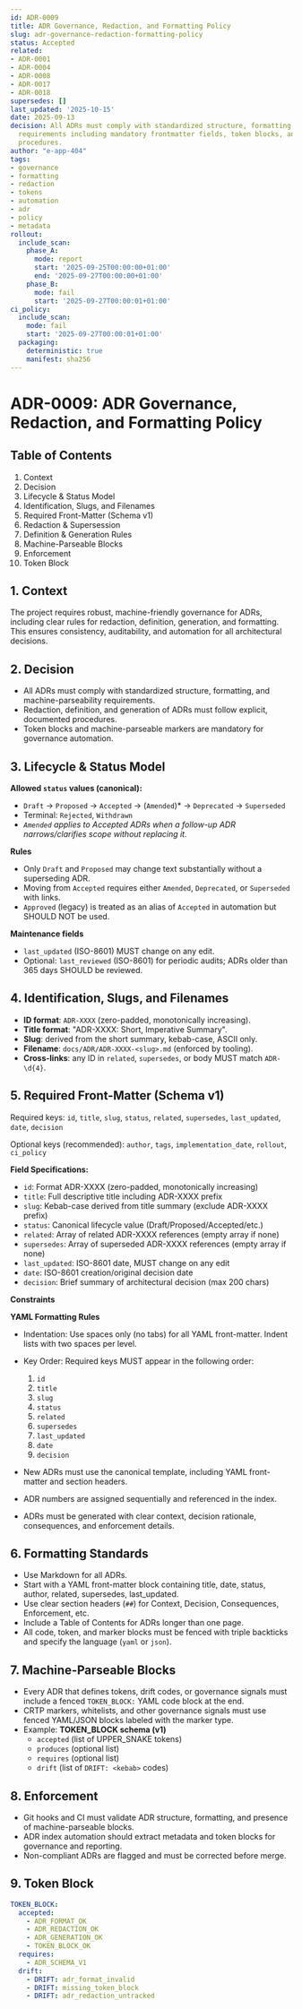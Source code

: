 ```yaml
---
id: ADR-0009
title: ADR Governance, Redaction, and Formatting Policy
slug: adr-governance-redaction-formatting-policy
status: Accepted
related:
- ADR-0001
- ADR-0004
- ADR-0008
- ADR-0017
- ADR-0018
supersedes: []
last_updated: '2025-10-15'
date: 2025-09-13
decision: All ADRs must comply with standardized structure, formatting, and machine-parseability
  requirements including mandatory frontmatter fields, token blocks, and redaction
  procedures.
author: "e-app-404"
tags:
- governance
- formatting
- redaction
- tokens
- automation
- adr
- policy
- metadata
rollout:
  include_scan:
    phase_A:
      mode: report
      start: '2025-09-25T00:00:00+01:00'
      end: '2025-09-27T00:00:00+01:00'
    phase_B:
      mode: fail
      start: '2025-09-27T00:00:01+01:00'
ci_policy:
  include_scan:
    mode: fail
    start: '2025-09-27T00:00:01+01:00'
  packaging:
    deterministic: true
    manifest: sha256
---
```


# ADR-0009: ADR Governance, Redaction, and Formatting Policy

## Table of Contents

1. Context
2. Decision
3. Lifecycle & Status Model
4. Identification, Slugs, and Filenames
5. Required Front-Matter (Schema v1)
6. Redaction & Supersession
7. Definition & Generation Rules
8. Machine-Parseable Blocks
9. Enforcement
10. Token Block

## 1. Context

The project requires robust, machine-friendly governance for ADRs, including clear rules for redaction, definition, generation, and formatting. This ensures consistency, auditability, and automation for all architectural decisions.

## 2. Decision

- All ADRs must comply with standardized structure, formatting, and machine-parseability requirements.
- Redaction, definition, and generation of ADRs must follow explicit, documented procedures.
- Token blocks and machine-parseable markers are mandatory for governance automation.

## 3. Lifecycle & Status Model

**Allowed `status` values (canonical):**

- `Draft` → `Proposed` → `Accepted` → (`Amended`)\* → `Deprecated` → `Superseded`
- Terminal: `Rejected`, `Withdrawn`
- _`Amended` applies to Accepted ADRs when a follow-up ADR narrows/clarifies scope without replacing it._

**Rules**

- Only `Draft` and `Proposed` may change text substantially without a superseding ADR.
- Moving from `Accepted` requires either `Amended`, `Deprecated`, or `Superseded` with links.
- `Approved` (legacy) is treated as an alias of `Accepted` in automation but SHOULD NOT be used.

**Maintenance fields**

- `last_updated` (ISO-8601) MUST change on any edit.
- Optional: `last_reviewed` (ISO-8601) for periodic audits; ADRs older than 365 days SHOULD be reviewed.

## 4. Identification, Slugs, and Filenames

- **ID format**: `ADR-XXXX` (zero-padded, monotonically increasing).
- **Title format**: "ADR-XXXX: Short, Imperative Summary".
- **Slug**: derived from the short summary, kebab-case, ASCII only.
- **Filename**: `docs/ADR/ADR-XXXX-<slug>.md` (enforced by tooling).
- **Cross-links**: any ID in `related`, `supersedes`, or body MUST match `ADR-\d{4}`.

## 5. Required Front-Matter (Schema v1)

Required keys: `id`, `title`, `slug`, `status`, `related`, `supersedes`, `last_updated`, `date`, `decision`

Optional keys (recommended): `author`, `tags`, `implementation_date`, `rollout`, `ci_policy`

**Field Specifications:**

- `id`: Format ADR-XXXX (zero-padded, monotonically increasing)
- `title`: Full descriptive title including ADR-XXXX prefix
- `slug`: Kebab-case derived from title summary (exclude ADR-XXXX prefix)
- `status`: Canonical lifecycle value (Draft/Proposed/Accepted/etc.)
- `related`: Array of related ADR-XXXX references (empty array if none)
- `supersedes`: Array of superseded ADR-XXXX references (empty array if none)
- `last_updated`: ISO-8601 date, MUST change on any edit
- `date`: ISO-8601 creation/original decision date
- `decision`: Brief summary of architectural decision (max 200 chars)

**Constraints**

**YAML Formatting Rules**

- Indentation: Use spaces only (no tabs) for all YAML front-matter. Indent lists with two spaces per level.
- Key Order: Required keys MUST appear in the following order:

  1. `id`
  2. `title`
  3. `slug`
  4. `status`
  5. `related`
  6. `supersedes`
  7. `last_updated`
  8. `date`
  9. `decision`

- New ADRs must use the canonical template, including YAML front-matter and section headers.
- ADR numbers are assigned sequentially and referenced in the index.
- ADRs must be generated with clear context, decision rationale, consequences, and enforcement details.

## 6. Formatting Standards

- Use Markdown for all ADRs.
- Start with a YAML front-matter block containing title, date, status, author, related, supersedes, last_updated.
- Use clear section headers (`##`) for Context, Decision, Consequences, Enforcement, etc.
- Include a Table of Contents for ADRs longer than one page.
- All code, token, and marker blocks must be fenced with triple backticks and specify the language (`yaml` or `json`).

## 7. Machine-Parseable Blocks

- Every ADR that defines tokens, drift codes, or governance signals must include a fenced `TOKEN_BLOCK:` YAML code block at the end.
- CRTP markers, whitelists, and other governance signals must use fenced YAML/JSON blocks labeled with the marker type.
- Example:
  **TOKEN_BLOCK schema (v1)**
  - `accepted` (list of UPPER_SNAKE tokens)
  - `produces` (optional list)
  - `requires` (optional list)
  - `drift` (list of `DRIFT: <kebab>` codes)

## 8. Enforcement

- Git hooks and CI must validate ADR structure, formatting, and presence of machine-parseable blocks.
- ADR index automation should extract metadata and token blocks for governance and reporting.
- Non-compliant ADRs are flagged and must be corrected before merge.

## 9. Token Block

```yaml
TOKEN_BLOCK:
  accepted:
    - ADR_FORMAT_OK
    - ADR_REDACTION_OK
    - ADR_GENERATION_OK
    - TOKEN_BLOCK_OK
  requires:
    - ADR_SCHEMA_V1
  drift:
    - DRIFT: adr_format_invalid
    - DRIFT: missing_token_block
    - DRIFT: adr_redaction_untracked
```
